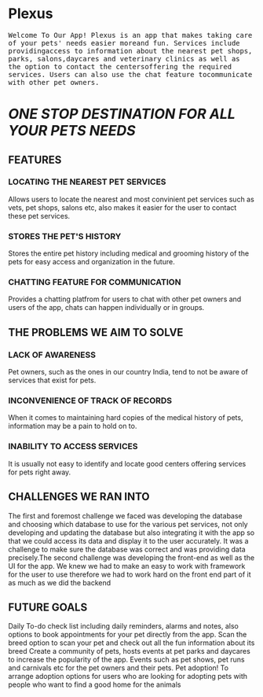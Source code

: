 # Plexus
<samp> Welcome To Our App! Plexus is an app that makes taking
care of your pets' needs easier moreand fun. 
Services include providingaccess to information about the
nearest pet shops, parks, salons,daycares and veterinary clinics as well
as the option to contact the centersoffering the required services. Users
can also use the chat feature tocommunicate with other pet owners.</samp>

**_ONE STOP DESTINATION FOR ALL YOUR PETS NEEDS_**
=

## FEATURES

### LOCATING THE NEAREST PET SERVICES
Allows users to locate the nearest and most convinient
pet services such as vets, pet shops, salons etc, also makes
it easier for the user to contact these pet services.

### STORES THE PET'S HISTORY
Stores the entire pet history including medical and
grooming history of the pets for easy access and
organization in the future.

### CHATTING FEATURE FOR COMMUNICATION
Provides a chatting platfrom for users to chat with other
pet owners and users of the app, chats can happen
individually or in groups.

## THE PROBLEMS WE AIM TO SOLVE

### LACK OF AWARENESS
Pet owners, such as the ones in our country India, tend to not be aware
of services that exist for pets.

### INCONVENIENCE OF TRACK OF RECORDS
When it comes to maintaining hard copies of the medical history of pets,
information may be a pain to hold on to.

### INABILITY TO ACCESS SERVICES
It is usually not easy to identify and locate good centers offering services
for pets right away.

## CHALLENGES WE RAN INTO
The first and foremost challenge we faced was developing the database and choosing which database to use for the various pet services, not only developing and updating the database but also integrating it with the app so that we could access its data and display it to the user accurately. It was a challenge to make sure the database was correct and was providing data precisely.The second challenge was developing the front-end as well as the UI for the app. We knew we had to make an easy to work with framework for the user to use therefore we had to work hard on the front end part of it as much as we did the backend

## FUTURE GOALS
Daily To-do check list including daily reminders, alarms
and notes, also options to book appointments for your
pet directly from the app.
Scan the breed option to scan your
pet and check out all the fun
information about its breed
Create a community of pets, hosts events at pet parks and
daycares to increase the popularity of the app. Events such as
pet shows, pet runs and carnivals etc for the pet owners and
their pets.
Pet adoption! To arrange adoption options for users who are
looking for adopting pets with people who want to find a
good home for the animals


